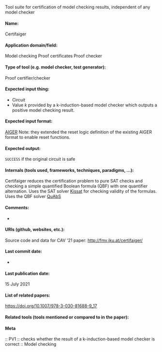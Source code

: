 Tool suite for certification of model checking results, independent of any model checker

#### Name:
Certifaiger

#### Application domain/field:
Model checking
Proof certificates
Proof checker

#### Type of tool (e.g. model checker, test generator):
Proof certifier/checker

#### Expected input thing:
- Circuit
- Value $k$ provided by a k-induction-based model checker which outputs a positive model checking result.

#### Expected input format:
[AIGER](../Formats/AIGER.md)
Note: they extended the reset logic definition of the existing AIGER format to enable reset functions.

#### Expected output:
`SUCCESS` if the original circuit is safe

#### Internals (tools used, frameworks, techniques, paradigms, ...):
Certifaiger reduces the certification problem to pure SAT checks and checking a simple quantified Boolean formula (QBF) with one quantifier alternation.
Uses the SAT solver [Kissat](Solvers/SAT/Kissat.md) for checking validity of the formulas. Uses the QBF solver [QuAbS](Solvers/QuAbS.md)

#### Comments:
-

#### URIs (github, websites, etc.):
Source code and data for CAV '21 paper: http://fmv.jku.at/certifaiger/

#### Last commit date:
-

#### Last publication date:
15 July 2021

#### List of related papers:
https://doi.org/10.1007/978-3-030-81688-9_17

#### Related tools (tools mentioned or compared to in the paper):

#### Meta
:: PV1 :: checks whether the result of a k-induction-based model checker is correct
:: Model checking